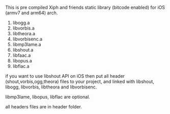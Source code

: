This is pre compiled Xiph and friends static library (bitcode enabled) for iOS (armv7 and arm64) arch. 

1. libogg.a
2. libvorbis.a
3. libtheora.a
4. libvorbisenc.a
5. libmp3lame.a
6. libshout.a
7. libfaac.a <non free>
8. libopus.a
9. libflac.a

if you want to use libshout API on iOS then put all header (shout,vorbis,ogg,theora) files to your project, and linked with libshout, libogg, libvorbis, libtheora and libvorbisenc.

libmp3lame, libopus, libflac are optional.

all headers files are in header folder.

